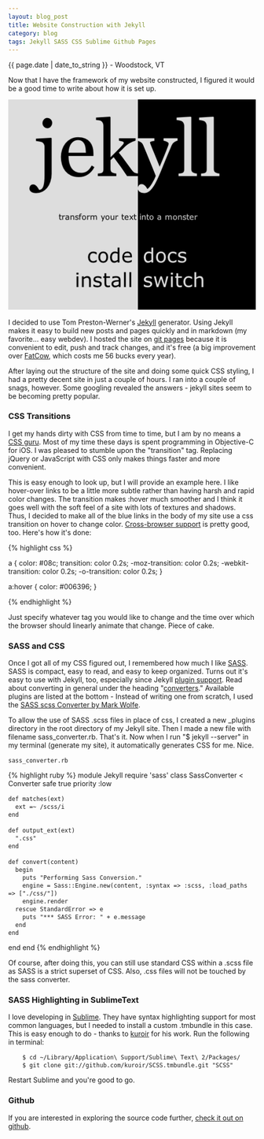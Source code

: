 ```yaml
---
layout: blog_post
title: Website Construction with Jekyll
category: blog
tags: Jekyll SASS CSS Sublime Github Pages
---
```


{{ page.date | date_to_string }} - Woodstock, VT

<!---
Post content goes here.
-->

Now that I have the framework of my website constructed, I figured it would be a good time to write about how it is set up.

![Jekyll Monster](/assets/images/post_images/jekyll.png)

I decided to use Tom Preston-Werner's [Jekyll](https://github.com/mojombo/jekyll) generator. Using Jekyll makes it easy to build new posts and pages quickly and in markdown (my favorite... easy webdev). I hosted the site on [git pages](http://pages.github.com/) because it is convenient to edit, push and track changes, and it's free (a big improvement over [FatCow](http://www.fatcow.com/), which costs me 56 bucks every year).

After laying out the structure of the site and doing some quick CSS styling, I had a pretty decent site in just a couple of hours. I ran into a couple of snags, however. Some googling revealed the answers - jekyll sites seem to be becoming pretty popular.

### CSS Transitions

I get my hands dirty with CSS from time to time, but I am by no means a [CSS guru](http://willpots.com). Most of my time these days is spent programming in Objective-C for iOS. I was pleased to stumble upon the "transition" tag. Replacing jQuery or JavaScript with CSS only makes things faster and more convenient.

This is easy enough to look up, but I will provide an example here. I like hover-over links to be a little more subtle rather than having harsh and rapid color changes. The transition makes :hover much smoother and I think it goes well with the soft feel of a site with lots of textures and shadows. Thus, I decided to make all of the blue links in the body of my site use a css transition on hover to change color. [Cross-browser support](http://caniuse.com/#search=transition) is pretty good, too. Here's how it's done:

{% highlight css %}

a {
	color: #08c;
	transition: color 0.2s;
	-moz-transition: color 0.2s;
	-webkit-transition: color 0.2s;
	-o-transition: color 0.2s;
}

a:hover {
	color: #006396;
}

{% endhighlight %}

Just specify whatever tag you would like to change and the time over which the browser should linearly animate that change. Piece of cake.

### SASS and CSS

Once I got all of my CSS figured out, I remembered how much I like [SASS](http://sass-lang.com/). SASS is compact, easy to read, and easy to keep organized. Turns out it's easy to use with Jekyll, too, especially since Jekyll [plugin support](https://github.com/mojombo/jekyll/wiki/Plugins). Read about converting in general under the heading "[converters](https://github.com/mojombo/jekyll/wiki/Plugins)." Available plugins are listed at the bottom - Instead of writing one from scratch, I used the [SASS scss Converter by Mark Wolfe](https://gist.github.com/960150).

To allow the use of SASS .scss files in place of css, I created a new _plugins directory in the root directory of my Jekyll site. Then I made a new file with filename sass_converter.rb. That's it. Now when I run "$ jekyll --server" in my terminal (generate my site), it automatically generates CSS for me. Nice.

	sass_converter.rb

{% highlight ruby %}
module Jekyll
  require 'sass'
  class SassConverter < Converter
    safe true
    priority :low

    def matches(ext)
      ext =~ /scss/i
    end

    def output_ext(ext)
      ".css"
    end

    def convert(content)
      begin
        puts "Performing Sass Conversion."
        engine = Sass::Engine.new(content, :syntax => :scss, :load_paths => ["./css/"])
        engine.render
      rescue StandardError => e
        puts "*** SASS Error: " + e.message
      end
    end

  end
end
{% endhighlight %}

Of course, after doing this, you can still use standard CSS within a .scss file as SASS is a strict superset of CSS. Also, .css files will not be touched by the sass converter.

### SASS Highlighting in SublimeText

I love developing in [Sublime](http://www.sublimetext.com/). They have syntax highlighting support for most common languages, but I needed to install a custom .tmbundle in this case. This is easy enough to do - thanks to [kuroir](https://github.com/kuroir) for his work. Run the following in terminal:

		$ cd ~/Library/Application\ Support/Sublime\ Text\ 2/Packages/
		$ git clone git://github.com/kuroir/SCSS.tmbundle.git "SCSS"

Restart Sublime and you're good to go.

### Github

If you are interested in exploring the source code further, [check it out on github](https://github.com/tnbeatty/tnbeatty.github.com).
